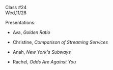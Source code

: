 <div class="lecture2">

<div class="column_date">
<p markdown="block">

Class #24 <br>
Wed,11/28

</p>
</div>
<div class="column_materials">
<p markdown="block">

Presentations:
- Ava, _Golden Ratio_

- Christine, _Comparison of Streaming Services_

- Anah, _New York's Subways_

- Rachel, _Odds Are Against You_


</p>
</div>

<div class="column_assign">
<p markdown="block">



</p>
</div>

</div>
